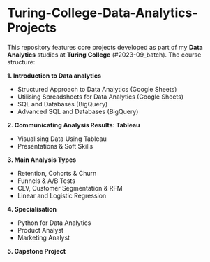 # Turing-College-Data-Analytics-Projects
This repository features core projects developed as part of my **Data Analytics** studies at **Turing College** (#2023-09_batch). The course structure:

**1. Introduction to Data analytics**
   - Structured Approach to Data Analytics (Google Sheets)
   - Utilising Spreadsheets for Data Analytics (Google Sheets)
   - SQL and Databases (BigQuery)
   - Advanced SQL and Databases (BigQuery)

**2. Communicating Analysis Results: Tableau**
   - Visualising Data Using Tableau
   - Presentations & Soft Skills

**3. Main Analysis Types**
   - Retention, Cohorts & Churn
   - Funnels & A/B Tests
   - CLV, Customer Segmentation & RFM
   - Linear and Logistic Regression
  
**4. Specialisation**
   - Python for Data Analytics
   - Product Analyst
   - Marketing Analyst
  
**5. Capstone Project**
